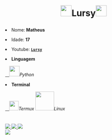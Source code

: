 <p = align="center">
<h1><p = align="center"><img src="https://user-images.githubusercontent.com/70035797/126714717-01ca55e2-96d9-4514-a064-8b9a9f1fc782.gif" width="35">Lursy<img src="https://user-images.githubusercontent.com/70035797/126714717-01ca55e2-96d9-4514-a064-8b9a9f1fc782.gif" width="35"></p></h1>
<p><li>Nome: <strong>Matheus</strong></li></p>
<p><li>Idade: <strong>17</strong></li></p>
<p><li>Youtube: <a href="https://www.youtube.com/channel/UCwmkiKIZHL1wscYHfIINZKw"><b><strong><code>Lursy</code></strong></b></a></li></p>
<p><strong><li>Linguagem</strong></li></p>
<p><a target="_blank" rel="noopener noreferrer" href="https://user-images.githubusercontent.com/70035797/126712103-29ff7153-7fd6-4c07-b332-08f5ad67211a.png">ㅤ<img src="https://user-images.githubusercontent.com/70035797/126712103-29ff7153-7fd6-4c07-b332-08f5ad67211a.png" width="33" style="max-width:100%;"></a><em>Python<p/></em>
  <strong><p><li>Terminal</li></p></strong>
<p><a target="_blank" rel="noopener noreferrer" href="https://user-images.githubusercontent.com/70035797/126719655-22f841c5-43d2-47b8-92db-b5f0e2764618.png">ㅤ<img src="https://user-images.githubusercontent.com/70035797/126719655-22f841c5-43d2-47b8-92db-b5f0e2764618.png" width="30" style="max-width:100%;"></a><em>Termux</em> <img src="https://user-images.githubusercontent.com/70035797/126790050-fa018bac-ea57-49f2-8014-22400e6f679e.png" width="60"><em>Linux</em>
</p>
<h1></h1>
<a href="https://github.com/Lursy"><img src="https://komarev.com/ghpvc/?username=mf256010&color=blueviolet">
<img src="https://shields.io/github/stars/Lursy">
<img src="https://shields.io/github/followers/Lursy?label=Follow">
  </a><br/>
<a href="https://www.youtube.com/channel/UCwmkiKIZHL1wscYHfIINZKw"><img src="https://shields.io/youtube/channel/subscribers/UCwmkiKIZHL1wscYHfIINZKw">
</a>
